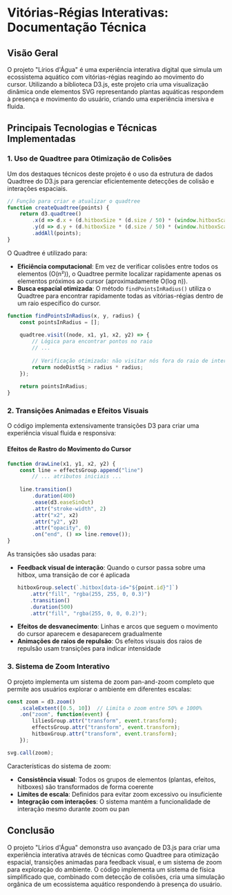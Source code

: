 # Vitórias-Régias Interativas: Documentação Técnica

## Visão Geral

O projeto "Lírios d'Água" é uma experiência interativa digital que simula um ecossistema aquático com vitórias-régias reagindo ao movimento do cursor. Utilizando a biblioteca D3.js, este projeto cria uma visualização dinâmica onde elementos SVG representando plantas aquáticas respondem à presença e movimento do usuário, criando uma experiência imersiva e fluida.

## Principais Tecnologias e Técnicas Implementadas

### 1. Uso de Quadtree para Otimização de Colisões

Um dos destaques técnicos deste projeto é o uso da estrutura de dados Quadtree do D3.js para gerenciar eficientemente detecções de colisão e interações espaciais.

```javascript
// Função para criar e atualizar o quadtree
function createQuadtree(points) {
    return d3.quadtree()
        .x(d => d.x + (d.hitboxSize * (d.size / 50) * (window.hitboxScaleFactor || 1.0))/2)
        .y(d => d.y + (d.hitboxSize * (d.size / 50) * (window.hitboxScaleFactor || 1.0))/2)
        .addAll(points);
}
```

O Quadtree é utilizado para:

- **Eficiência computacional**: Em vez de verificar colisões entre todos os elementos (O(n²)), o Quadtree permite localizar rapidamente apenas os elementos próximos ao cursor (aproximadamente O(log n)).
- **Busca espacial otimizada**: O método `findPointsInRadius()` utiliza o Quadtree para encontrar rapidamente todas as vitórias-régias dentro de um raio específico do cursor.

```javascript
function findPointsInRadius(x, y, radius) {
    const pointsInRadius = [];
    
    quadtree.visit((node, x1, y1, x2, y2) => {
        // Lógica para encontrar pontos no raio
        // ...
        
        // Verificação otimizada: não visitar nós fora do raio de interesse
        return nodeDistSq > radius * radius;
    });
    
    return pointsInRadius;
}
```

### 2. Transições Animadas e Efeitos Visuais

O código implementa extensivamente transições D3 para criar uma experiência visual fluida e responsiva:

#### Efeitos de Rastro do Movimento do Cursor

```javascript
function drawLine(x1, y1, x2, y2) {
    const line = effectsGroup.append("line")
        // ... atributos iniciais ...
        
    line.transition()
        .duration(400)
        .ease(d3.easeSinOut)
        .attr("stroke-width", 2)
        .attr("x2", x2)
        .attr("y2", y2)
        .attr("opacity", 0)
        .on("end", () => line.remove());
}
```

As transições são usadas para:
- **Feedback visual de interação**: Quando o cursor passa sobre uma hitbox, uma transição de cor é aplicada
  ```javascript
  hitboxGroup.select(`.hitbox[data-id="${point.id}"]`)
      .attr("fill", "rgba(255, 255, 0, 0.3)")
      .transition()
      .duration(500)
      .attr("fill", "rgba(255, 0, 0, 0.2)");
  ```
- **Efeitos de desvanecimento**: Linhas e arcos que seguem o movimento do cursor aparecem e desaparecem gradualmente
- **Animações de raios de repulsão**: Os efeitos visuais dos raios de repulsão usam transições para indicar intensidade

### 3. Sistema de Zoom Interativo

O projeto implementa um sistema de zoom pan-and-zoom completo que permite aos usuários explorar o ambiente em diferentes escalas:

```javascript
const zoom = d3.zoom()
    .scaleExtent([0.5, 10])  // Limita o zoom entre 50% e 1000%
    .on("zoom", function(event) {
        liliesGroup.attr("transform", event.transform);
        effectsGroup.attr("transform", event.transform);
        hitboxGroup.attr("transform", event.transform);
    });

svg.call(zoom);
```

Características do sistema de zoom:
- **Consistência visual**: Todos os grupos de elementos (plantas, efeitos, hitboxes) são transformados de forma coerente
- **Limites de escala**: Definidos para evitar zoom excessivo ou insuficiente
- **Integração com interações**: O sistema mantém a funcionalidade de interação mesmo durante zoom ou pan

## Conclusão
O projeto "Lírios d'Água" demonstra uso avançado de D3.js para criar uma experiência interativa através de técnicas como Quadtree para otimização espacial, transições animadas para feedback visual, e um sistema de zoom para exploração do ambiente. O código implementa um sistema de física simplificado que, combinado com detecção de colisões, cria uma simulação orgânica de um ecossistema aquático respondendo à presença do usuário.